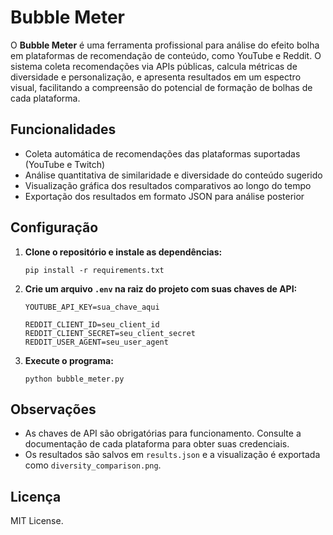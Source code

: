 # Bubble Meter

O **Bubble Meter** é uma ferramenta profissional para análise do efeito bolha em plataformas de recomendação de conteúdo, como YouTube e Reddit. O sistema coleta recomendações via APIs públicas, calcula métricas de diversidade e personalização, e apresenta resultados em um espectro visual, facilitando a compreensão do potencial de formação de bolhas de cada plataforma.

## Funcionalidades

- Coleta automática de recomendações das plataformas suportadas (YouTube e Twitch)
- Análise quantitativa de similaridade e diversidade do conteúdo sugerido
- Visualização gráfica dos resultados comparativos ao longo do tempo
- Exportação dos resultados em formato JSON para análise posterior

## Configuração

1. **Clone o repositório e instale as dependências:**
   ```
   pip install -r requirements.txt
   ```

2. **Crie um arquivo `.env` na raiz do projeto com suas chaves de API:**
   ```
   YOUTUBE_API_KEY=sua_chave_aqui
   
   REDDIT_CLIENT_ID=seu_client_id
   REDDIT_CLIENT_SECRET=seu_client_secret
   REDDIT_USER_AGENT=seu_user_agent
      ```

3. **Execute o programa:**
   ```
   python bubble_meter.py
   ```

## Observações

- As chaves de API são obrigatórias para funcionamento. Consulte a documentação de cada plataforma para obter suas credenciais.
- Os resultados são salvos em `results.json` e a visualização é exportada como `diversity_comparison.png`.

## Licença

MIT License.
